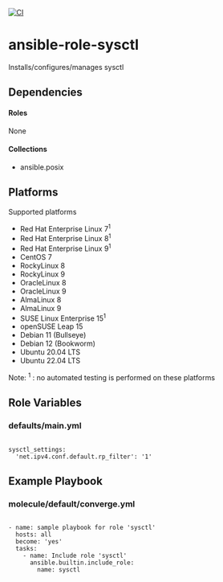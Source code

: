 [![CI](https://github.com/de-it-krachten/ansible-role-sysctl/workflows/CI/badge.svg?event=push)](https://github.com/de-it-krachten/ansible-role-sysctl/actions?query=workflow%3ACI)


# ansible-role-sysctl

Installs/configures/manages sysctl



## Dependencies

#### Roles
None

#### Collections
- ansible.posix

## Platforms

Supported platforms

- Red Hat Enterprise Linux 7<sup>1</sup>
- Red Hat Enterprise Linux 8<sup>1</sup>
- Red Hat Enterprise Linux 9<sup>1</sup>
- CentOS 7
- RockyLinux 8
- RockyLinux 9
- OracleLinux 8
- OracleLinux 9
- AlmaLinux 8
- AlmaLinux 9
- SUSE Linux Enterprise 15<sup>1</sup>
- openSUSE Leap 15
- Debian 11 (Bullseye)
- Debian 12 (Bookworm)
- Ubuntu 20.04 LTS
- Ubuntu 22.04 LTS

Note:
<sup>1</sup> : no automated testing is performed on these platforms

## Role Variables
### defaults/main.yml
<pre><code>
sysctl_settings:
  'net.ipv4.conf.default.rp_filter': '1'
</pre></code>




## Example Playbook
### molecule/default/converge.yml
<pre><code>
- name: sample playbook for role 'sysctl'
  hosts: all
  become: 'yes'
  tasks:
    - name: Include role 'sysctl'
      ansible.builtin.include_role:
        name: sysctl
</pre></code>
